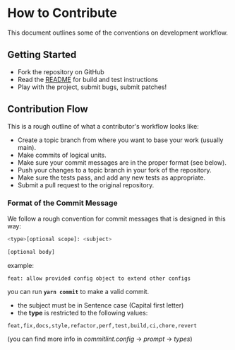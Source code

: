 # How to Contribute

This document outlines some of the conventions on development workflow.

## Getting Started

- Fork the repository on GitHub
- Read the [README](README.md) for build and test instructions
- Play with the project, submit bugs, submit patches!

## Contribution Flow

This is a rough outline of what a contributor's workflow looks like:

- Create a topic branch from where you want to base your work (usually main).
- Make commits of logical units.
- Make sure your commit messages are in the proper format (see below).
- Push your changes to a topic branch in your fork of the repository.
- Make sure the tests pass, and add any new tests as appropriate.
- Submit a pull request to the original repository.

### Format of the Commit Message

We follow a rough convention for commit messages that is designed in this way:

```bash
<type>[optional scope]: <subject>

[optional body]
```

example:

```bash
feat: allow provided config object to extend other configs
```

you can run **`yarn commit`** to make a valid commit.

- the subject must be in Sentence case (Capital first letter)
- the **type** is restricted to the following values:

`feat,fix,docs,style,refactor,perf,test,build,ci,chore,revert`

 (you can find more info in *commitlint.config* -> *prompt* -> *types*)

